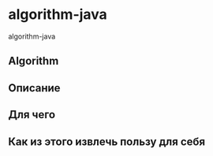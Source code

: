 # algorithm-java
algorithm-java

## Algorithm

## Описание

## Для чего

## Как из этого извлечь пользу для себя

